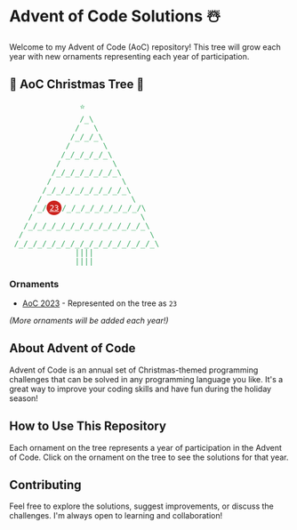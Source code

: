 # Advent of Code Solutions ☃️

Welcome to my Advent of Code (AoC) repository! This tree will grow each year with new ornaments representing each year of participation.

## 🎄 AoC Christmas Tree 🎄

<pre style="color: #34a65f">
               ⭐️
               /_\
              /   \
             /_/_/_\
            /       \
           /_/_/_/_/_\
          /           \
         /_/_/_/_/_/_/_\
        /               \
       /_/_/_/_/_/_/_/_/_\
      /                   \
     /_/<a href="link-to-aoc23-repo" title="AoC 2023" style="color:white; background-color:#cc231e; border-radius:50%; padding:5px">23</a>/_/_/_/_/_/_/_/_/\
    /                       \
   /_/_/_/_/_/_/_/_/_/_/_/_/_\
  /                           \
 /_/_/_/_/_/_/_/_/_/_/_/_/_/_/_\
              ||||
              ||||
</pre>

### Ornaments

- [AoC 2023](link-to-aoc23-repo) - Represented on the tree as `23`

*(More ornaments will be added each year!)*

## About Advent of Code

Advent of Code is an annual set of Christmas-themed programming challenges that can be solved in any programming language you like. It's a great way to improve your coding skills and have fun during the holiday season!

## How to Use This Repository

Each ornament on the tree represents a year of participation in the Advent of Code. Click on the ornament on the tree to see the solutions for that year.

## Contributing

Feel free to explore the solutions, suggest improvements, or discuss the challenges. I'm always open to learning and collaboration!

